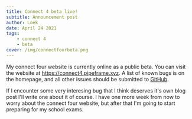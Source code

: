 ```yaml
---
title: Connect 4 beta live!
subtitle: Announcement post
author: Loek
date: April 24 2021
tags:
    - connect 4
    - beta
cover: /img/connectfourbeta.png
---
```


My connect four website is currently online as a public beta. You can visit the
website at <https://connect4.pipeframe.xyz>. A list of known bugs is on the
homepage, and all other issues should be submitted to
[GitHub](https://github.com/lonkaars/connect-4/issues).

If I encounter some very interesing bug that I think deserves it's own blog
post I'll write one about it of course. I have one more week from now to worry
about the connect four website, but after that I'm going to start preparing for
my school exams.

